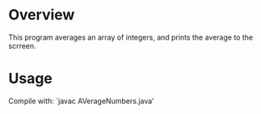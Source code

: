 Overview
========

This program averages an array of integers, and prints the average to the scrreen.

Usage
======
Compile with: `javac AVerageNumbers.java'